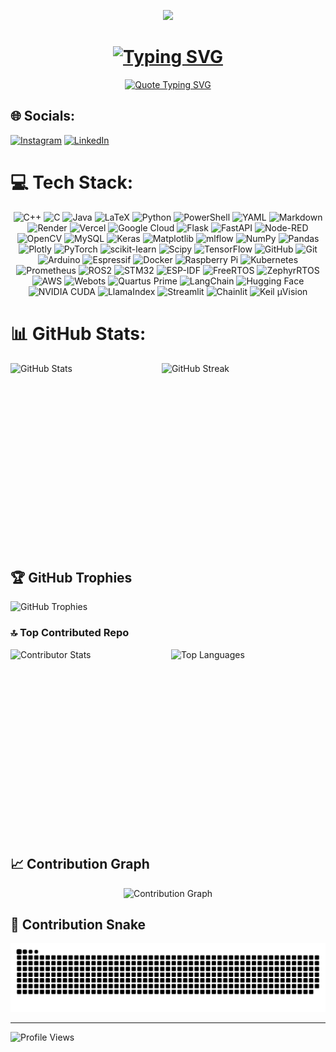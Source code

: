 <p align="center">
  <img src="https://capsule-render.vercel.app/api?type=waving&color=gradient&text=Hello!&height=100&section=header"/>
</p>

<!-- Typing SVG -->
<h1 align="center"> 
  <a href="https://git.io/typing-svg">
    <img src="https://readme-typing-svg.demolab.com?font=Fira+Code&weight=600&size=25&duration=4000&pause=1000&color=6FA4FC&center=true&vCenter=true&random=false&width=600&lines=Hi+there!+%F0%9F%91%8B;I'm+Jjateen!;I+specialize+in+Embedded+Systems+and+IoT;Robotics;VLSI+Engineering;AI+%2F+ML" alt="Typing SVG" />
  </a>
</h1>

<!-- Quote Typing SVG -->
<p align="center">
  <a href="https://git.io/typing-svg">
    <img src="https://readme-typing-svg.demolab.com?font=Fira+Code&weight=500&size=20&duration=4000&pause=10000&color=98C379&center=true&vCenter=true&width=600&lines=A+quiet+hand+in+the+art+of+making" alt="Quote Typing SVG" />
  </a>
</p>

## 🌐 Socials:
[![Instagram](https://img.shields.io/badge/Instagram-%23E4405F.svg?logo=Instagram&logoColor=white)](https://instagram.com/jjateen)  [![LinkedIn](https://img.shields.io/badge/LinkedIn-%230077B5.svg?logo=linkedin&logoColor=white)](https://linkedin.com/in/jjateen)

# 💻 Tech Stack:
<div align="center">
  
![C++](https://img.shields.io/badge/c++-%2300599C.svg?style=plastic&logo=c%2B%2B&logoColor=white) 
![C](https://img.shields.io/badge/c-%2300599C.svg?style=plastic&logo=c&logoColor=white) 
![Java](https://img.shields.io/badge/java-%23ED8B00.svg?style=plastic&logo=openjdk&logoColor=white) 
![LaTeX](https://img.shields.io/badge/latex-%23008080.svg?style=plastic&logo=latex&logoColor=white) 
![Python](https://img.shields.io/badge/python-3670A0?style=plastic&logo=python&logoColor=ffdd54) 
![PowerShell](https://img.shields.io/badge/PowerShell-%235391FE.svg?style=plastic&logo=powershell&logoColor=white) 
![YAML](https://img.shields.io/badge/yaml-%23ffffff.svg?style=plastic&logo=yaml&logoColor=151515) 
![Markdown](https://img.shields.io/badge/markdown-%23000000.svg?style=plastic&logo=markdown&logoColor=white) 
![Render](https://img.shields.io/badge/Render-%46E3B7.svg?style=plastic&logo=render&logoColor=white) 
![Vercel](https://img.shields.io/badge/vercel-%23000000.svg?style=plastic&logo=vercel&logoColor=white) 
![Google Cloud](https://img.shields.io/badge/GoogleCloud-%234285F4.svg?style=plastic&logo=google-cloud&logoColor=white) 
![Flask](https://img.shields.io/badge/flask-%23000.svg?style=plastic&logo=flask&logoColor=white) 
![FastAPI](https://img.shields.io/badge/FastAPI-005571?style=plastic&logo=fastapi) 
![Node-RED](https://img.shields.io/badge/Node--RED-%238F0000.svg?style=plastic&logo=node-red&logoColor=white) 
![OpenCV](https://img.shields.io/badge/opencv-%23white.svg?style=plastic&logo=opencv&logoColor=white) 
![MySQL](https://img.shields.io/badge/mysql-4479A1.svg?style=plastic&logo=mysql&logoColor=white) 
![Keras](https://img.shields.io/badge/Keras-%23D00000.svg?style=plastic&logo=Keras&logoColor=white) 
![Matplotlib](https://img.shields.io/badge/Matplotlib-%23ffffff.svg?style=plastic&logo=Matplotlib&logoColor=black) 
![mlflow](https://img.shields.io/badge/mlflow-%23d9ead3.svg?style=plastic&logo=numpy&logoColor=blue) 
![NumPy](https://img.shields.io/badge/numpy-%23013243.svg?style=plastic&logo=numpy&logoColor=white) 
![Pandas](https://img.shields.io/badge/pandas-%23150458.svg?style=plastic&logo=pandas&logoColor=white) 
![Plotly](https://img.shields.io/badge/Plotly-%233F4F75.svg?style=plastic&logo=plotly&logoColor=white) 
![PyTorch](https://img.shields.io/badge/PyTorch-%23EE4C2C.svg?style=plastic&logo=PyTorch&logoColor=white) 
![scikit-learn](https://img.shields.io/badge/scikit--learn-%23F7931E.svg?style=plastic&logo=scikit-learn&logoColor=white) 
![Scipy](https://img.shields.io/badge/SciPy-%230C55A5.svg?style=plastic&logo=scipy&logoColor=%white) 
![TensorFlow](https://img.shields.io/badge/TensorFlow-%23FF6F00.svg?style=plastic&logo=TensorFlow&logoColor=white) 
![GitHub](https://img.shields.io/badge/github-%23121011.svg?style=plastic&logo=github&logoColor=white) 
![Git](https://img.shields.io/badge/git-%23F05033.svg?style=plastic&logo=git&logoColor=white) 
![Arduino](https://img.shields.io/badge/-Arduino-00979D?style=plastic&logo=Arduino&logoColor=white) 
![Espressif](https://img.shields.io/badge/espressif-E7352C.svg?style=plastic&logo=espressif&logoColor=white) 
![Docker](https://img.shields.io/badge/docker-%230db7ed.svg?style=plastic&logo=docker&logoColor=white) 
![Raspberry Pi](https://img.shields.io/badge/-RaspberryPi-C51A4A?style=plastic&logo=Raspberry-Pi) 
![Kubernetes](https://img.shields.io/badge/kubernetes-%23326ce5.svg?style=plastic&logo=kubernetes&logoColor=white) 
![Prometheus](https://img.shields.io/badge/Prometheus-E6522C?style=plastic&logo=Prometheus&logoColor=white) 
![ROS2](https://img.shields.io/badge/ROS2-%231D76DB.svg?style=plastic&logo=ros&logoColor=white) 
![STM32](https://img.shields.io/badge/STM32-%230081CB.svg?style=plastic&logo=stmicroelectronics&logoColor=white) 
![ESP-IDF](https://img.shields.io/badge/ESP--IDF-%23E7352C.svg?style=plastic&logo=espressif&logoColor=white) 
![FreeRTOS](https://img.shields.io/badge/FreeRTOS-%230076BC.svg?style=plastic&logo=freertos&logoColor=white) 
![ZephyrRTOS](https://img.shields.io/badge/ZephyrRTOS-%230083FF.svg?style=plastic&logo=zephyrproject&logoColor=white) 
![AWS](https://img.shields.io/badge/AWS-%23FF9900.svg?style=plastic&logo=amazon-aws&logoColor=white) 
![Webots](https://img.shields.io/badge/Webots-%2300A9E0.svg?style=plastic&logo=webots&logoColor=white) 
![Quartus Prime](https://img.shields.io/badge/Quartus%20Prime-%2300A9E0.svg?style=plastic&logo=intel&logoColor=white) 
![LangChain](https://img.shields.io/badge/LangChain-%231F2D3B.svg?style=plastic&logo=python&logoColor=white) 
![Hugging Face](https://img.shields.io/badge/Hugging%20Face-%23FF7A8A.svg?style=plastic&logo=huggingface&logoColor=white) 
![NVIDIA CUDA](https://img.shields.io/badge/NVIDIA%20CUDA-%2305A8F3.svg?style=plastic&logo=nvidia&logoColor=white) 
![LlamaIndex](https://img.shields.io/badge/LlamaIndex-%2300B0D4.svg?style=plastic&logo=python&logoColor=white) 
![Streamlit](https://img.shields.io/badge/Streamlit-%23FF4B00.svg?style=plastic&logo=streamlit&logoColor=white) 
![Chainlit](https://img.shields.io/badge/Chainlit-%234F5B5E.svg?style=plastic&logo=python&logoColor=white) 
![Keil µVision](https://img.shields.io/badge/Keil%20µVision-%23007ACC.svg?style=plastic&logo=arm&logoColor=white) 
</div>

# 📊 GitHub Stats:
<div style="display: flex; justify-content: space-between; align-items: center;">
  <img src="https://github-readme-stats.vercel.app/api?username=Jjateen&theme=tokyonight&hide_border=false&include_all_commits=false&count_private=false" 
       alt="GitHub Stats" 
       style="height: 300px; width: 47%; object-fit: cover;" />
  <img src="https://github-readme-streak-stats.herokuapp.com/?user=Jjateen&theme=tokyonight&hide_border=false" 
       alt="GitHub Streak" 
       style="height: 300px; width: 52%; object-fit: cover;" />
</div>

## 🏆 GitHub Trophies
<img src="https://github-profile-trophy.vercel.app/?username=Jjateen&theme=tokyonight&no-frame=false&no-bg=false&margin-w=4&column=9" alt="GitHub Trophies" />

### 🔝 Top Contributed Repo
<div style="display: flex; justify-content: space-between; align-items: center;">
  <img src="https://github-contributor-stats.vercel.app/api?username=Jjateen&limit=5&theme=tokyonight&combine_all_yearly_contributions=true" 
       alt="Contributor Stats" 
       style="height: 300px; width: 49%;" />
  <img src="https://github-readme-stats.vercel.app/api/top-langs/?username=Jjateen&theme=tokyonight&hide_border=false&include_all_commits=false&count_private=false&layout=compact" 
       alt="Top Languages" 
       style="height: 300px; width: 49%;" />
</div>

<!-- Contribution Graph -->
<h2>📈 Contribution Graph</h2>
<p align="center">
  <img src="https://github-readme-activity-graph.vercel.app/graph?username=Jjateen&theme=react-dark&hide_border=true&custom_title=Contribution%20Graph" alt="Contribution Graph" />
</p>


<h2>🐍 Contribution Snake</h2>
<picture>
  <source media="(prefers-color-scheme: dark)" srcset="https://github.com/TheVinaySagar/TheVinaySagar/blob/output/github-contribution-grid-snake-dark.svg" />
  <source media="(prefers-color-scheme: light)" srcset="https://github.com/TheVinaySagar/TheVinaySagar/blob/output/github-contribution-grid-snake.svg" />
  <img alt="github-snake" src="https://github.com/TheVinaySagar/TheVinaySagar/blob/output/github-contribution-grid-snake.svg" />
</picture>

---
<img src="https://visitcount.itsvg.in/api?id=Jjateen&icon=0&color=0" alt="Profile Views" />
